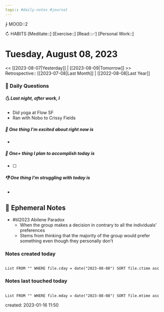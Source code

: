 ```yaml
---
tags:: #daily-notes #journal
---
```


⨑ MOOD::2

↻ HABITS
[Meditate::]
[Exercise::]
[Read::✅]
[Personal Work::]

# Tuesday, August 08, 2023

<< [[2023-08-07|Yesterday]] | [[2023-08-09|Tomorrow]] >>
Retrospective:: [[2023-07-08|Last Month]] | [[2022-08-08|Last Year]]

### 📅 Daily Questions

##### 🌜 Last night, after work, I

- Did yoga at Flow SF
- Ran with Nobo to Crissy Fields

##### 🙌 One thing I'm excited about right now is

-

##### 🚀 One+ thing I plan to accomplish today is

- [ ]

##### 👎 One thing I'm struggling with today is

-

## 📝 Ephemeral Notes

- #til2023 Abilene Paradox
	- When the group makes a decision in contrary to all the individuals' preferences
	- Stems from thinking that the majority of the group would prefer something even though they personally don't 

### Notes created today

```dataview

List FROM "" WHERE file.cday = date("2023-08-08") SORT file.ctime asc

```

### Notes last touched today

```dataview

List FROM "" WHERE file.mday = date("2023-08-08") SORT file.mtime asc

```

created: 2023-01-16 11:50
